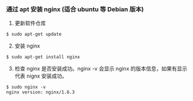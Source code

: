 ### 通过 apt 安装 nginx (适合 ubuntu 等 Debian 版本)

1. 更新软件仓库
```
$ sudo apt-get update
```

2. 安装 nginx
```
$ sudo apt-get install nginx
```

3. 检查 nginx 是否安装成功。nginx -v 会显示 nginx 的版本信息，如果有显示代表 nignx 安装成功。
```
$ sudo nginx -v
nginx version: nginx/1.6.3
```
